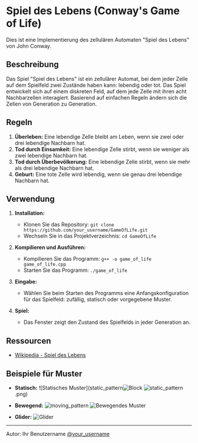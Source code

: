 # Spiel des Lebens (Conway's Game of Life)

Dies ist eine Implementierung des zellulären Automaten "Spiel des Lebens" von John Conway.

## Beschreibung

Das Spiel "Spiel des Lebens" ist ein zellulärer Automat, bei dem jeder Zelle auf dem Spielfeld zwei Zustände haben kann: lebendig oder tot. Das Spiel entwickelt sich auf einem diskreten Feld, auf dem jede Zelle mit ihren acht Nachbarzellen interagiert. Basierend auf einfachen Regeln ändern sich die Zellen von Generation zu Generation.

## Regeln

1. **Überleben:** Eine lebendige Zelle bleibt am Leben, wenn sie zwei oder drei lebendige Nachbarn hat.
2. **Tod durch Einsamkeit:** Eine lebendige Zelle stirbt, wenn sie weniger als zwei lebendige Nachbarn hat.
3. **Tod durch Überbevölkerung:** Eine lebendige Zelle stirbt, wenn sie mehr als drei lebendige Nachbarn hat.
4. **Geburt:** Eine tote Zelle wird lebendig, wenn sie genau drei lebendige Nachbarn hat.

## Verwendung

1. **Installation:**
    - Klonen Sie das Repository: `git clone https://github.com/your_username/GameOfLife.git`
    - Wechseln Sie in das Projektverzeichnis: `cd GameOfLife`

2. **Kompilieren und Ausführen:**
    - Kompilieren Sie das Programm: `g++ -o game_of_life game_of_life.cpp`
    - Starten Sie das Programm: `./game_of_life`

3. **Eingabe:**
    - Wählen Sie beim Starten des Programms eine Anfangskonfiguration für das Spielfeld: zufällig, statisch oder vorgegebene Muster.

4. **Spiel:**
    - Das Fenster zeigt den Zustand des Spielfelds in jeder Generation an.

## Ressourcen

- [Wikipedia - Spiel des Lebens](https://de.wikipedia.org/wiki/Conways_Spiel_des_Lebens)
  

## Beispiele für Muster

- **Statisch:**
    ![Statisches Muster](static_pattern![Block](https://github.com/dtyurin01/praktikum_11_3_FH_Aachen_GameOfLife/assets/30621310/3a28df9e-046f-4477-be9a-7b1afaef0ba0)
    ![static_pattern](https://github.com/dtyurin01/praktikum_11_3_FH_Aachen_GameOfLife/assets/30621310/5a5e4628-9356-40ae-b983-d953fd189925)
.png)

- **Bewegend:**
    ![moving_pattern](https://github.com/dtyurin01/praktikum_11_3_FH_Aachen_GameOfLife/assets/30621310/75abab40-d1e1-40ac-af32-e6584911c426)
    ![Bewegendes Muster](moving_pattern.gif)
- **Glider:**
    ![Glider](https://github.com/dtyurin01/praktikum_11_3_FH_Aachen_GameOfLife/assets/30621310/6c33c183-2796-46b3-89e3-d32ec7a833c7)
---

Autor: Ihr Benutzername [@your_username](https://github.com/your_username)
